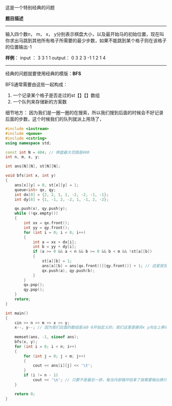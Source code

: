 这是一个特别经典的问题

**题目描述**
***************
输入四个数n， m， x， y分别表示棋盘大小，以及最开始马的初始位置，现在叫你求出马跳到其他所有格子所需要的最少步数，如果不能跳到某个格子则在该格子的位置输出-1

**样例**：
input ：
3 3 1 1
output：
0       3       2
3      -1      1
2       1       4
******

经典的问题就要使用经典的模版：**BFS**

BFS通常需要由这些一起构成：
1. 一个记录某个格子是否走过的st【】【】数组
2. 一个队列来存储新的方案数

细节地方：
因为我们是一圈一圈的在搜索，所以我们搜到后面的时候会不好记录后面的步数，这个时候我们的队列就派上用场了，

```C++
#include <iostream>
#include <queue>
#include <cstring>
using namespace std;

const int N = 404; // 棋盘最大范围是400
int n, m, x, y;

int ans[N][N], st[N][N];

void bfs(int x, int y)
{
    ans[x][y] = 0, st[x][y] = 1;
    queue<int> qx, qy;
    int dx[8] = {2, 2, 1, 1, -2, -2, -1, -1};
    int dy[8] = {1, -1, 2, -2, 1, -1, 2, -2};

    qx.push(x), qy.push(y);
    while (!qx.empty())
    {
        int xx = qx.front();
        int yy = qy.front();
        for (int i = 0; i < 8; i++)
        {
            int a = xx + dx[i];
            int b = yy + dy[i];
            if (a >= 0 && a < n && b >= 0 && b < m && !st[a][b])
            {
                st[a][b] = 1;
                ans[a][b] = ans[qx.front()][qy.front()] + 1; // 这是我觉得最巧秒的地方！！！！！！！！！！！！！
                qx.push(a), qy.push(b);
            }
        }
        qx.pop();
        qy.pop();
    }
    return;
}

int main()
{
    cin >> n >> m >> x >> y;
    x--, y--; // 因为我们后面的数组是从0 0开始定义的，我们这里直接将x y向左上移动一个单位即可
    
    memset(ans, -1, sizeof ans);
    bfs(x, y);
    for (int i = 0; i < n; i++)
    {
        for (int j = 0; j < m; j++)
        {
            cout << ans[i][j] << '\t';
        }
        if (i != n - 1)
            cout << '\n'; // 只要不是最后一排，每当内部循环结束了就需要输出换行
    }

    return 0;
}
```